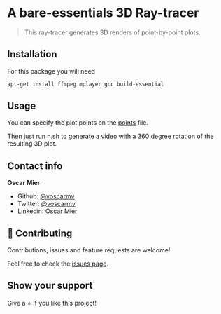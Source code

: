 # A bare-essentials 3D Ray-tracer

> This ray-tracer generates 3D renders of point-by-point plots.

## Installation

For this package you will need

```sh
apt-get install ffmpeg mplayer gcc build-essential
```

## Usage

You can specify the plot points on the [points](https://github.com/voscarmv/3D_Raytracer/blob/master/points) file.

Then just run [n.sh](https://github.com/voscarmv/3D_Raytracer/blob/master/n.sh) to generate a video with a 360 degree rotation of the resulting 3D plot.

## Contact info

**Oscar Mier**
- Github: [@voscarmv](https://github.com/voscarmv)
- Twitter: [@voscarmv](https://twitter.com/voscarmv)
- Linkedin: [Oscar Mier](https://www.linkedin.com/in/oscar-mier-072984196/) 

## 🤝 Contributing

Contributions, issues and feature requests are welcome!

Feel free to check the [issues page](../../issues/).

## Show your support

Give a ⭐️ if you like this project!
